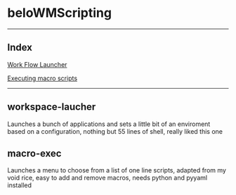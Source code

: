 # beloWMScripting

---

## Index

[Work Flow Launcher](#workspace-laucher)

[Executing macro scripts](#macro-exec)

---

## workspace-laucher

Launches a bunch of applications and sets a little bit
of an enviroment based on a configuration, nothing but 55 lines of shell, really liked this one

## macro-exec

Launches a menu to choose from a list of one line scripts, adapted from my void rice, easy to add and remove macros, needs python and pyyaml installed
